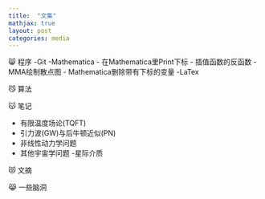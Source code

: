 ```yaml
---
title:  "文集"
mathjax: true
layout: post
categories: media
---
```


😸 程序
 -Git
 -Mathematica
     - 在Mathematica里Print下标
     - 插值函数的反函数
     - MMA绘制散点图
     - Mathematica删除带有下标的变量
 -LaTex
 
😼 算法
 
😽 笔记 
 - 有限温度场论(TQFT)
 - 引力波(GW)与后牛顿近似(PN)
 - 非线性动力学问题
 - 其他宇宙学问题
     -星际介质
 
😻 文摘
 
😹 一些脑洞
